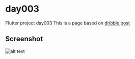 # day003

Flutter project day003
This is a page based on [dribble post](https://dribbble.com/shots/16186293-website-landing-page)
 ## Screenshot 
 ![alt text](https://github.com/darkcavalier11/day003/lib/ss.png?raw=true)